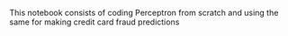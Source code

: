 This notebook consists of coding Perceptron from scratch and using the same for making credit card fraud predictions 
